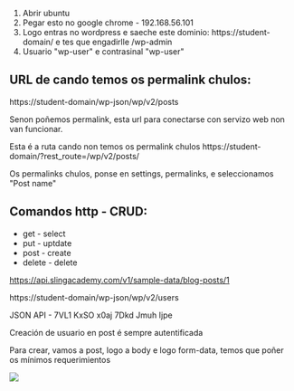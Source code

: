 1. Abrir ubuntu
1. Pegar esto no google chrome - 192.168.56.101
1. Logo entras no wordpress e saeche este dominio:
    https://student-domain/ e tes que engadirlle /wp-admin
1. Usuario "wp-user" e contrasinal "wp-user"



## URL de cando temos os permalink chulos:

https://student-domain/wp-json/wp/v2/posts

Senon poñemos permalink, esta url para conectarse con servizo web non van funcionar. 

Esta é a ruta cando non temos os permalink chulos 
https://student-domain/?rest_route=/wp/v2/posts/

Os permalinks chulos, ponse en settings, permalinks, e seleccionamos "Post name"


## Comandos http - CRUD:

- get - select
- put - uptdate
- post - create
- delete - delete



https://api.slingacademy.com/v1/sample-data/blog-posts/1


https://student-domain/wp-json/wp/v2/users

JSON API - 7VL1 KxSO x0aj 7Dkd Jmuh Ijpe


Creación de usuario en post é sempre autentificada


Para crear, vamos a post, logo a body e logo form-data, temos que poñer os mínimos requerimientos

![](/Recursos/Captura%20creacion%20usuario%20postman.jpg)